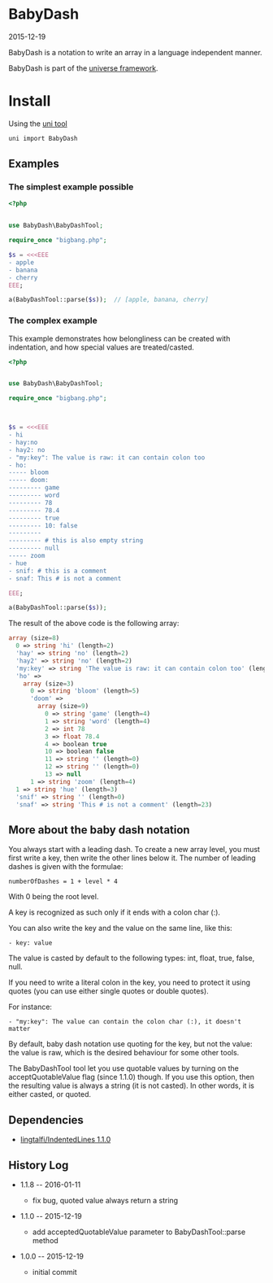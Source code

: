 BabyDash
=============
2015-12-19


BabyDash is a notation to write an array in a language independent manner.


BabyDash is part of the [universe framework](https://github.com/karayabin/universe-snapshot).


Install
=============


Using the [uni tool](https://github.com/lingtalfi/universe-naive-importer)
```bash
uni import BabyDash
```





Examples
-------------- 


### The simplest example possible


```php
<?php


use BabyDash\BabyDashTool;

require_once "bigbang.php";

$s = <<<EEE
- apple
- banana
- cherry
EEE;

a(BabyDashTool::parse($s));  // [apple, banana, cherry]
```



### The complex example 

This example demonstrates how belongliness can be created with indentation, and how special values are treated/casted.


```php
<?php


use BabyDash\BabyDashTool;

require_once "bigbang.php";



$s = <<<EEE
- hi
- hay:no
- hay2: no
- "my:key": The value is raw: it can contain colon too
- ho:
----- bloom
----- doom:
--------- game
--------- word
--------- 78
--------- 78.4
--------- true
--------- 10: false
--------- 
--------- # this is also empty string
--------- null
----- zoom
- hue
- snif: # this is a comment
- snaf: This # is not a comment

EEE;

a(BabyDashTool::parse($s));
```

The result of the above code is the following array:

```php
array (size=8)
  0 => string 'hi' (length=2)
  'hay' => string 'no' (length=2)
  'hay2' => string 'no' (length=2)
  'my:key' => string 'The value is raw: it can contain colon too' (length=42)
  'ho' => 
    array (size=3)
      0 => string 'bloom' (length=5)
      'doom' => 
        array (size=9)
          0 => string 'game' (length=4)
          1 => string 'word' (length=4)
          2 => int 78
          3 => float 78.4
          4 => boolean true
          10 => boolean false
          11 => string '' (length=0)
          12 => string '' (length=0)
          13 => null
      1 => string 'zoom' (length=4)
  1 => string 'hue' (length=3)
  'snif' => string '' (length=0)
  'snaf' => string 'This # is not a comment' (length=23)

```




More about the baby dash notation
--------------------------------------

You always start with a leading dash.
To create a new array level, you must first write a key, then write the other lines below it.
The number of leading dashes is given with the formulae:
 
```
numberOfDashes = 1 + level * 4
```

With 0 being the root level.

A key is recognized as such only if it ends with a colon char (:).

You can also write the key and the value on the same line, like this:

```
- key: value
```

The value is casted by default to the following types: int, float, true, false, null.



If you need to write a literal colon in the key, you need to protect it using quotes (you can use either single quotes or double quotes).

For instance:

```
- "my:key": The value can contain the colon char (:), it doesn't matter
```


By default, baby dash notation use quoting for the key, but not the value: the value is raw, which is the desired behaviour
for some other tools.


The BabyDashTool tool let you use quotable values by turning on the acceptQuotableValue flag (since 1.1.0) though.
If you use this option, then the resulting value is always a string (it is not casted).
In other words, it is either casted, or quoted.





Dependencies
------------------

- [lingtalfi/IndentedLines 1.1.0](https://github.com/lingtalfi/IndentedLines)




History Log
------------------
    
- 1.1.8 -- 2016-01-11

    - fix bug, quoted value always return a string
    
- 1.1.0 -- 2015-12-19

    - add acceptedQuotableValue parameter to BabyDashTool::parse method
    
- 1.0.0 -- 2015-12-19

    - initial commit
    
    

